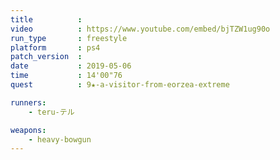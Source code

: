 ```yaml
---
title          :
video          : https://www.youtube.com/embed/bjTZW1ug90o
run_type       : freestyle
platform       : ps4
patch_version  : 
date           : 2019-05-06
time           : 14'00"76
quest          : 9★-a-visitor-from-eorzea-extreme

runners:
    - teru-テル

weapons:
    - heavy-bowgun
---
```

